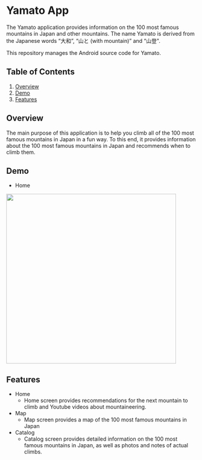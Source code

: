 # Yamato App
The Yamato application provides information on the 100 most famous mountains in Japan and other mountains.
The name Yamato is derived from the Japanese words “大和”, “山と (with mountain)” and “山登".

This repository manages the Android source code for Yamato.

## Table of Contents
1. [Overview](#overview)
2. [Demo](#demo)
3. [Features](#features)
<!-- 
4. [Setup](#setup)
5. [Tech Stack](#tech-stack)
-->

## Overview
The main purpose of this application is to help you climb all of the 100 most famous mountains in Japan in a fun way. To this end, it provides information about the 100 most famous mountains in Japan and recommends when to climb them.

## Demo
- Home
<img src="https://github.com/user-attachments/assets/e8f1c628-eae1-4d33-9510-87a8ee216de3" height="450">


## Features
- Home
  - Home screen provides recommendations for the next mountain to climb and Youtube videos about mountaineering.
- Map
  - Map screen provides a map of the 100 most famous mountains in Japan
- Catalog
  - Catalog screen provides detailed information on the 100 most famous mountains in Japan, as well as photos and notes of actual climbs.

<!--
% ## Setup


% ## Tech Stack
-->
